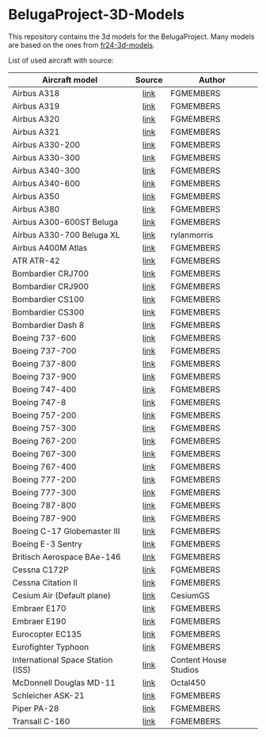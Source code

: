 # BelugaProject-3D-Models

This repository contains the 3d models for the BelugaProject. Many models are based on the ones from [fr24-3d-models](https://github.com/Flightradar24/fr24-3d-models).

List of used aircraft with source:

| Aircraft model                    |                       Source                        | Author                |
| --------------------------------- | :-------------------------------------------------: | --------------------- |
| Airbus A318                       |  [link](https://github.com/FGMEMBERS/A320-family)   | FGMEMBERS             |
| Airbus A319                       |  [link](https://github.com/FGMEMBERS/A320-family)   | FGMEMBERS             |
| Airbus A320                       |  [link](https://github.com/FGMEMBERS/A320-family)   | FGMEMBERS             |
| Airbus A321                       |  [link](https://github.com/FGMEMBERS/A320-family)   | FGMEMBERS             |
| Airbus A330-200                   |    [link](https://github.com/FGMEMBERS/A330-200)    | FGMEMBERS             |
| Airbus A330-300                   |    [link](https://github.com/FGMEMBERS/A330-300)    | FGMEMBERS             |
| Airbus A340-300                   |   [link](https://github.com/FGMEMBERS/A340-313X)    | FGMEMBERS             |
| Airbus A340-600                   |  [link](https://github.com/FGMEMBERS/A340-600HGW)   | FGMEMBERS             |
| Airbus A350                       |    [link](https://github.com/FGMEMBERS/A350XWB)     | FGMEMBERS             |
| Airbus A380                       |   [link](https://github.com/FGMEMBERS/A380-omega)   | FGMEMBERS             |
| Airbus A300-600ST Beluga          |   [link](https://github.com/FGMEMBERS/A300-600ST)   | FGMEMBERS             |
| Airbus A330-700 Beluga XL         |            [link](https://skfb.ly/oL7DN)            | rylanmorris           |
| Airbus A400M Atlas                |     [link](https://github.com/FGMEMBERS/a400m)      | FGMEMBERS             |
| ATR ATR-42                        |   [link](https://github.com/FGMEMBERS/ATR-42-500)   | FGMEMBERS             |
| Bombardier CRJ700                 | [link](https://github.com/FGMEMBERS/CRJ700-family)  | FGMEMBERS             |
| Bombardier CRJ900                 | [link](https://github.com/FGMEMBERS/CRJ700-family)  | FGMEMBERS             |
| Bombardier CS100                  |    [link](https://github.com/FGMEMBERS/CSeries)     | FGMEMBERS             |
| Bombardier CS300                  |    [link](https://github.com/FGMEMBERS/CSeries)     | FGMEMBERS             |
| Bombardier Dash 8                 |      [link](https://github.com/FGMEMBERS/Q400)      | FGMEMBERS             |
| Boeing 737-600                    |     [link](https://github.com/FGMEMBERS/737NG)      | FGMEMBERS             |
| Boeing 737-700                    |     [link](https://github.com/FGMEMBERS/737NG)      | FGMEMBERS             |
| Boeing 737-800                    |    [link](https://github.com/FGMEMBERS/737-800)     | FGMEMBERS             |
| Boeing 737-900                    |     [link](https://github.com/FGMEMBERS/737NG)      | FGMEMBERS             |
| Boeing 747-400                    |    [link](https://github.com/FGMEMBERS/747-400)     | FGMEMBERS             |
| Boeing 747-8                      |     [link](https://github.com/FGMEMBERS/747-8i)     | FGMEMBERS             |
| Boeing 757-200                    |    [link](https://github.com/FGMEMBERS/757-200)     | FGMEMBERS             |
| Boeing 757-300                    |    [link](https://github.com/FGMEMBERS/757-200)     | FGMEMBERS             |
| Boeing 767-200                    |      [link](https://github.com/FGMEMBERS/767)       | FGMEMBERS             |
| Boeing 767-300                    |    [link](https://github.com/FGMEMBERS/767-300)     | FGMEMBERS             |
| Boeing 767-400                    |      [link](https://github.com/FGMEMBERS/767)       | FGMEMBERS             |
| Boeing 777-200                    |      [link](https://github.com/FGMEMBERS/777)       | FGMEMBERS             |
| Boeing 777-300                    |      [link](https://github.com/FGMEMBERS/777)       | FGMEMBERS             |
| Boeing 787-800                    |     [link](https://github.com/FGMEMBERS/787-8)      | FGMEMBERS             |
| Boeing 787-900                    |     [link](https://github.com/FGMEMBERS/787-9)      | FGMEMBERS             |
| Boeing C-17 Globemaster III       |      [link](https://github.com/FGMEMBERS/C-17)      | FGMEMBERS             |
| Boeing E-3 Sentry                 |      [link](https://github.com/FGMEMBERS/707)       | FGMEMBERS             |
| Britisch Aerospace BAe-146        |   [link](https://github.com/FGMEMBERS/Jumbolino)    | FGMEMBERS             |
| Cessna C172P                      | [link](https://github.com/FGMEMBERS/c172p-detailed) | FGMEMBERS             |
| Cessna Citation II                |    [link](https://github.com/FGMEMBERS/Citation)    | FGMEMBERS             |
| Cesium Air (Default plane)        |     [link](https://github.com/CesiumGS/cesium)      | CesiumGS              |
| Embraer E170                      |  [link](https://github.com/FGMEMBERS/E-jet-family)  | FGMEMBERS             |
| Embraer E190                      |  [link](https://github.com/FGMEMBERS/E-jet-family)  | FGMEMBERS             |
| Eurocopter EC135                  |     [link](https://github.com/FGMEMBERS/ec135)      | FGMEMBERS             |
| Eurofighter Typhoon               |  [link](https://github.com/FGMEMBERS/eurofighter)   | FGMEMBERS             |
| International Space Station (ISS) |            [link](https://skfb.ly/o8ODZ)            | Content House Studios |
| McDonnell Douglas MD-11           |      [link](https://github.com/Octal450/MD-11)      | Octal450              |
| Schleicher ASK-21                 |     [link](https://github.com/FGMEMBERS/ASK21)      | FGMEMBERS             |
| Piper PA-28                       |  [link](https://github.com/FGMEMBERS/Piper-PA-28)   | FGMEMBERS             |
| Transall C-160                    | [link](https://github.com/FGMEMBERS/C-160-Transall) | FGMEMBERS             |

